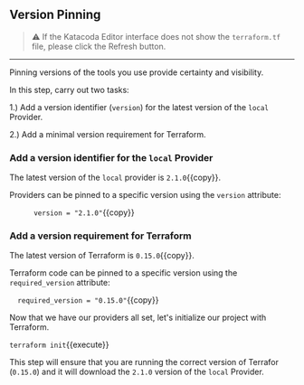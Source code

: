## Version Pinning

> ⚠️ If the Katacoda Editor interface does not show the `terraform.tf` file, please click the <i class="fa fa-sync"></i> Refresh button.

---

Pinning versions of the tools you use provide certainty and visibility.

In this step, carry out two tasks:

1.) Add a version identifier (`version`) for the latest version of the `local` Provider.

2.) Add a minimal version requirement for Terraform.

### Add a version identifier for the `local` Provider

The latest version of the `local` provider is `2.1.0`{{copy}}.

Providers can be pinned to a specific version using the `version` attribute:

`      version = "2.1.0"`{{copy}}

### Add a version requirement for Terraform

The latest version of Terraform is `0.15.0`{{copy}}.

Terraform code can be pinned to a specific version using the `required_version` attribute:

`  required_version = "0.15.0"`{{copy}}

Now that we have our providers all set, let's initialize our project with Terraform.

`terraform init`{{execute}}

This step will ensure that you are running the correct version of Terrafor (`0.15.0`) and it will download the `2.1.0` version of the `local` Provider.
